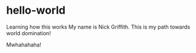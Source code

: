# hello-world
Learning how this works
My name is Nick Griffith. This is my path towards world domination!

Mwhahahaha!
